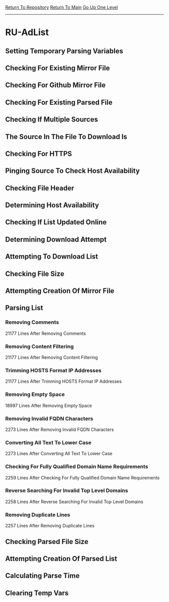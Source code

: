 [Return To Repository](https://github.com/deathbybandaid/piholeparser/)
[Return To Main](https://github.com/deathbybandaid/piholeparser/blob/master/RecentRunLogs/Mainlog.md)
[Go Up One Level](https://github.com/deathbybandaid/piholeparser/blob/master/RecentRunLogs/TopLevelScripts/30-Processing-External-Blacklists.md)
____________________________________
# RU-AdList
## Setting Temporary Parsing Variables
## Checking For Existing Mirror File
## Checking For Github Mirror File
## Checking For Existing Parsed File
## Checking If Multiple Sources
## The Source In The File To Download Is
## Checking For HTTPS
## Pinging Source To Check Host Availability
## Checking File Header
## Determining Host Availability
## Checking If List Updated Online
## Determining Download Attempt
## Attempting To Download List
## Checking File Size
## Attempting Creation Of Mirror File
## Parsing List
### Removing Comments
21177 Lines After Removing Comments
### Removing Content Filtering
21177 Lines After Removing Content Filtering
### Trimming HOSTS Format IP Addresses
21177 Lines After Trimming HOSTS Format IP Addresses
### Removing Empty Space
18997 Lines After Removing Empty Space
### Removing Invalid FQDN Characters
2273 Lines After Removing Invalid FQDN Characters
### Converting All Text To Lower Case
2273 Lines After Converting All Text To Lower Case
### Checking For Fully Qualified Domain Name Requirements
2259 Lines After Checking For Fully Qualified Domain Name Requirements
### Reverse Searching For Invalid Top Level Domains
2258 Lines After Reverse Searching For Invalid Top Level Domains
### Removing Duplicate Lines
2257 Lines After Removing Duplicate Lines
## Checking Parsed File Size
## Attempting Creation Of Parsed List
## Calculating Parse Time
## Clearing Temp Vars
